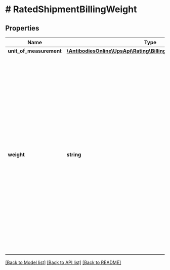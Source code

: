 # # RatedShipmentBillingWeight

## Properties

Name | Type | Description | Notes
------------ | ------------- | ------------- | -------------
**unit_of_measurement** | [**\AntibodiesOnline\UpsApi\Rating\BillingWeightUnitOfMeasurement**](BillingWeightUnitOfMeasurement.md) |  |
**weight** | **string** | The value for the billable weight associated with the package.  When using a negotiated divisor different from the published UPS divisor (139 for inches and 5,000 for cm), the weight returned is based on the published divisor. Rates, however, are based on the negotiated divisor. |

[[Back to Model list]](../../README.md#models) [[Back to API list]](../../README.md#endpoints) [[Back to README]](../../README.md)
